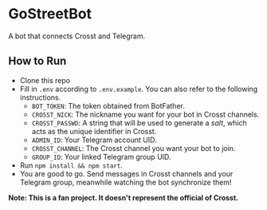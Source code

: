 # GoStreetBot

A bot that connects Crosst and Telegram.

## How to Run

- Clone this repo
- Fill in `.env` according to `.env.example`. You can also refer to the following instructions.
  - `BOT_TOKEN`: The token obtained from BotFather.
  - `CROSST_NICK`: The nickname you want for your bot in Crosst channels.
  - `CROSST_PASSWD`: A string that will be used to generate a _salt_, which acts as the unique identifier in Crosst.
  - `ADMIN_ID`: Your Telegram account UID.
  - `CROSST_CHANNEL`: The Crosst channel you want your bot to join.
  - `GROUP_ID`: Your linked Telegram group UID.
- Run `npm install && npm start`.
- You are good to go. Send messages in Crosst channels and your Telegram group, meanwhile watching the bot synchronize them!

**Note: This is a fan project. It doesn't represent the official of Crosst.**